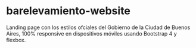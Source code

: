 # barelevamiento-website

Landing page con los estilos ofciales del Gobierno de la Ciudad de Buenos Aires, 100% responsive en dispositivos móviles usando Bootstrap 4 y flexbox.
